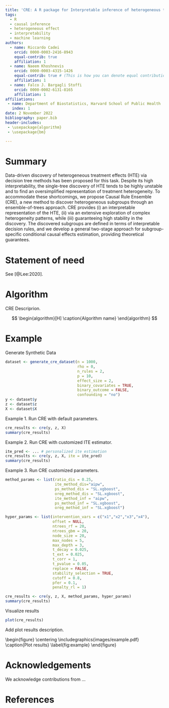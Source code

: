 ```yaml
---
title: 'CRE: A R package for Interpretable inference of heterogeneous treatment effects'
tags:
  - R
  - causal inference
  - heterogeneous effect 
  - interpretability
  - machine learning
authors:
  - name: Riccardo Cadei
    orcid: 0000-0003-2416-8943
    equal-contrib: true
    affiliation: 1
  - name: Naeem Khoshnevis
    orcid: 0000-0003-4315-1426
    equal-contrib: true # (This is how you can denote equal contributions between multiple authors)
    affiliation: 1
  - name: Falco J. Bargagli Stoffi
    orcid: 0000-0002-6131-8165
    affiliation: 1
affiliations:
 - name: Department of Biostatistics, Harvard School of Public Health
   index: 1
date: 2 November 2022
bibliography: paper.bib
header-includes: 
 - \usepackage{algorithm}
 - \usepackage{bm}

---
```


# Summary

Data-driven discovery of heterogeneous treatment effects (HTE) via decision tree methods has been proposed for this task. Despite its high interpretability, the single-tree discovery of HTE tends to be highly unstable and to find an oversimplified representation of treatment heterogeneity. To accommodate these shortcomings, we propose Causal Rule Ensemble (CRE), a new method to discover heterogeneous subgroups through an ensemble-of-trees approach. CRE provides (i) an interpretable representation of the HTE, (ii) via an extensive exploration of complex heterogeneity patterns, while (iii) guaranteeing high stability in the discovery. The discovered subgroups are defined in terms of interpretable decision rules, and we develop a general two-stage approach for subgroup-specific conditional causal effects estimation, providing theoretical guarantees. 

# Statement of need

See [@Lee:2020].


# Algorithm

CRE Descriprion.

$$
\begin{algorithm}[H]
\caption{Algorithm name}
\end{algorithm}
$$

# Example

Generate Synthetic Data
```R
dataset <- generate_cre_dataset(n = 1000, 
                                rho = 0, 
                                n_rules = 2, 
                                p = 10,
                                effect_size = 2, 
                                binary_covariates = TRUE,
                                binary_outcome = FALSE,
                                confounding = "no")
y <- dataset$y
z <- dataset$z
X <- dataset$X
```
Example 1. Run CRE with default parameters.

```R
cre_results <- cre(y, z, X)
summary(cre_results)
```

Example 2. Run CRE with customized ITE estimator.
```R
ite_pred <- ... # personalized ite estimation
cre_results <- cre(y, z, X, ite = ite_pred)
summary(cre_results)
```

Example 3. Run CRE customized parameters.
```R
method_params <- list(ratio_dis = 0.25,
                      ite_method_dis="aipw",
                      ps_method_dis = "SL.xgboost",
                      oreg_method_dis = "SL.xgboost",
                      ite_method_inf = "aipw",
                      ps_method_inf = "SL.xgboost",
                      oreg_method_inf = "SL.xgboost")

hyper_params <- list(intervention_vars = c("x1","x2","x3","x4"),
                     offset = NULL,
                     ntrees_rf = 20,
                     ntrees_gbm = 20,
                     node_size = 20,
                     max_nodes = 5,
                     max_depth = 3,
                     t_decay = 0.025,
                     t_ext = 0.025,
                     t_corr = 1,
                     t_pvalue = 0.05,
                     replace = FALSE,
                     stability_selection = TRUE,
                     cutoff = 0.8,
                     pfer = 0.1,
                     penalty_rl = 1)

cre_results <- cre(y, z, X, method_params, hyper_params)
summary(cre_results)
```

Visualize results
```R
plot(cre_results)
```

Add plot results description.

\begin{figure}
  \centering 
  \includegraphics{images/example.pdf}
  \caption{Plot results}
  \label{fig:example} 
\end{figure}

# Acknowledgements

We acknowledge contributions from ...

# References
